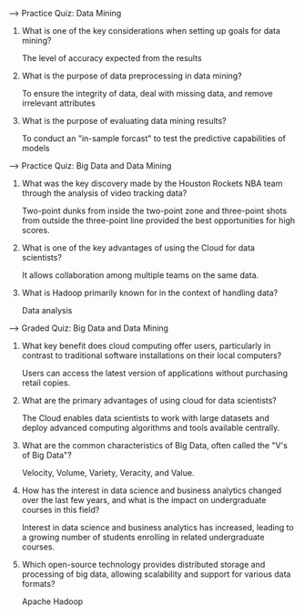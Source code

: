 --> Practice Quiz: Data Mining

1. What is one of the key considerations when setting up goals for data mining?

    The level of accuracy expected from the results

2. What is the purpose of data preprocessing in data mining?

    To ensure the integrity of data, deal with missing data, and remove irrelevant attributes

3. What is the purpose of evaluating data mining results?

    To conduct an "in-sample forcast" to test the predictive capabilities of models




--> Practice Quiz: Big Data and Data Mining

1. What was the key discovery made by the Houston Rockets NBA team through the analysis of video tracking data?

    Two-point dunks from inside the two-point zone and three-point shots from outside the three-point line provided the best opportunities for high scores.

2. What is one of the key advantages of using the Cloud for data scientists?

    It allows collaboration among multiple teams on the same data.

3. What is Hadoop primarily known for in the context of handling data?

    Data analysis



--> Graded Quiz: Big Data and Data Mining

1. What key benefit does cloud computing offer users, particularly in contrast to traditional software installations on their local computers?

    Users can access the latest version of applications without purchasing retail copies.

2. What are the primary advantages of using cloud for data scientists?

    The Cloud enables data scientists to work with large datasets and deploy advanced computing algorithms and tools available centrally.

3. What are the common characteristics of Big Data, often called the "V's of Big Data"?

    Velocity, Volume, Variety, Veracity, and Value.

4. How has the interest in data science and business analytics changed over the last few years, and what is the impact on undergraduate courses in this field?

    Interest in data science and business analytics has increased, leading to a growing number of students enrolling in related undergraduate courses.

5. Which open-source technology provides distributed storage and processing of big data, allowing scalability and support for various data formats?

    Apache Hadoop
